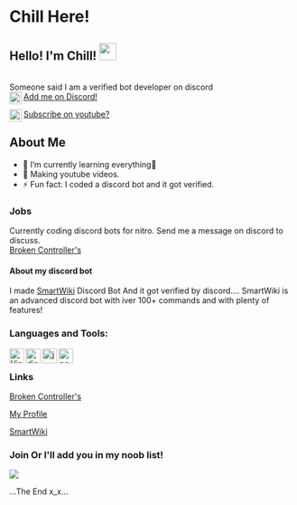 # Chill Here!
## Hello! I'm Chill! <img src="https://raw.githubusercontent.com/MartinHeinz/MartinHeinz/master/wave.gif" width="30px">

<br> Someone said I am a verified bot developer on discord <br/>
[Add me on Discord!<img align="left" alt="ChilRage#9999 | Discord" width="22px" src="https://cdn.jsdelivr.net/npm/simple-icons@3.4.0/icons/discord.svg" />](https://dsc.bio/chillrage)

[Subscribe on youtube?<img align="left" alt="ChillCord | YouTube" width="22px" src="https://cdn.jsdelivr.net/npm/simple-icons@v3/icons/youtube.svg" />](https://www.youtube.com/channel/UC9xBpEHyRxZlOKmRK7nDWvw)

## About Me
- 🌱 I’m currently learning everything🤣
- 💎 Making youtube videos.
- ⚡ Fun fact: I coded a discord bot and it got verified.<br />

### Jobs
Currently coding discord bots for nitro. Send me a message on discord to discuss.<br>
[Broken Controller's](https://discord.gg/jp8et9xU56)

#### About my discord bot
I made [SmartWiki](https://dsc.gg/aiclever) Discord Bot And it got verified by discord....
SmartWiki is an advanced discord bot with iver 100+ commands and with plenty of features!

### Languages and Tools:
<img align="left" alt="Visual Studio Code" width="26px" src="https://i.imgur.com/LwSdAlE.png" />
<img align="left" alt="discord.js" width="26px" src="https://i.imgur.com/SI1DZf3.png" />
<img align="left" alt="js" width="26px" src="https://i.imgur.com/3u1wzwE.png" />
<img align="left" alt="node.js" width="26px" src="https://i.imgur.com/tYLFZBh.png" /> <br />

### Links
[Broken Controller's](https://discord.gg/jp8et9xU56)

[My Profile](https://dsc.bio/chillrage)

[SmartWiki](https://top.gg/bot/762745762777006080)

### Join Or I'll add you in my noob list!
<a href="https://discord.gg/jp8et9xU56"><img src="https://invidget.switchblade.xyz/jp8et9xU56"/></a>

...The End x_x...
